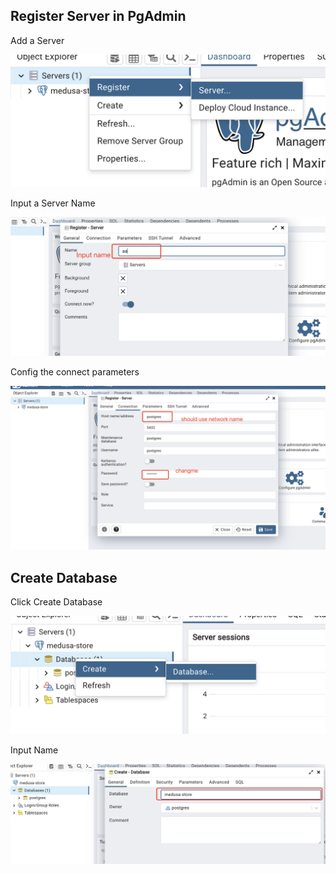 ## Register Server in PgAdmin

Add a Server

![](register-server.png)

Input a Server Name

![](register-server-input-name.png)

Config the connect parameters

![](register-server-connection.png)

## Create Database

Click Create Database

![](create-database-click.png)

Input Name

![](create-database-input-name.png)
